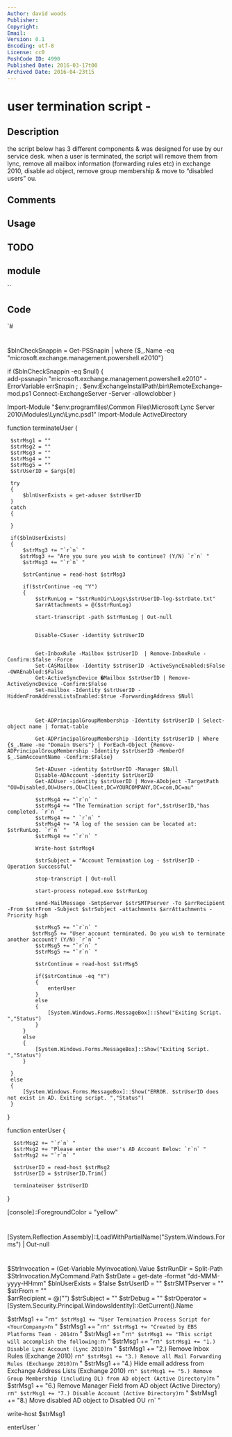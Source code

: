 ```yaml
---
Author: david woods
Publisher: 
Copyright: 
Email: 
Version: 0.1
Encoding: utf-8
License: cc0
PoshCode ID: 4990
Published Date: 2016-03-17t00
Archived Date: 2016-04-23t15
---
```


# user termination script - 

## Description

the script below has 3 different components & was designed for use by our service desk. when a user is terminated, the script will remove them from lync, remove all mailbox information (forwarding rules etc) in exchange 2010, disable ad object, remove group membership & move to “disabled users” ou.

## Comments



## Usage



## TODO



## module

``

## Code

`#
 #
 $blnCheckSnappin = Get-PSSnapin | where {$_.Name -eq "microsoft.exchange.management.powershell.e2010"}
 
 if ($blnCheckSnappin -eq $null)
 {    
     add-pssnapin "microsoft.exchange.management.powershell.e2010" -ErrorVariable errSnapin ;
     . $env:ExchangeInstallPath\bin\RemoteExchange-mod.ps1
     Connect-ExchangeServer -Server <YourExchangeServer> -allowclobber
 }
     
 Import-Module "$env:programfiles\Common Files\Microsoft Lync Server 2010\Modules\Lync\Lync.psd1"
 Import-Module ActiveDirectory
 
 function terminateUser 
 {   
 
     $strMsg1 = ""
     $strMsg2 = ""
     $strMsg3 = ""
     $strMsg4 = ""
     $strMsg5 = ""
     $strUserID = $args[0]
     
     try
     {
         $blnUserExists = get-aduser $strUserID
     }
     catch
     {
 
     }    
 
     if($blnUserExists)
     {
         $strMsg3 += "`r`n` "
     	$strMsg3 += "Are you sure you wish to continue? (Y/N) `r`n` "        
         $strMsg3 += "`r`n` "
 
         $strContinue = read-host $strMsg3
         
         if($strContinue -eq "Y")
         {   			
             $strRunLog = "$strRunDir\Logs\$strUserID-log-$strDate.txt"
             $arrAttachments = @($strRunLog)
             
             start-transcript -path $strRunLog | Out-null
 
                         
             Disable-CSuser -identity $strUserID 
              
 
             Get-InboxRule -Mailbox $strUserID  | Remove-InboxRule -Confirm:$false -Force        
             Set-CASMailbox -Identity $strUserID -ActiveSyncEnabled:$False -OWAEnabled:$False
             Get-ActiveSyncDevice �Mailbox $strUserID | Remove-ActiveSyncDevice -Confirm:$False          
             Set-mailbox -Identity $strUserID -HiddenFromAddressListsEnabled:$true -ForwardingAddress $Null
             
                     
             
             Get-ADPrincipalGroupMembership -Identity $strUserID | Select-object name | format-table
                                      
             Get-ADPrincipalGroupMembership -Identity $strUserID | Where {$_.Name -ne "Domain Users"} | ForEach-Object {Remove-ADPrincipalGroupMembership -Identity $strUserID -MemberOf $_.SamAccountName -Confirm:$False}
             
             Set-ADuser -identity $strUserID -Manager $Null
             Disable-ADAccount -identity $strUserID 
             Get-ADUser -identity $strUserID | Move-ADobject -TargetPath "OU=Disabled,OU=Users,OU=Client,DC=YOURCOMPANY,DC=com,DC=au"                                
             
             $strMsg4 += "`r`n` "    		
             $strMsg4 += "The Termination script for",$strUserID,"has completed. `r`n` "
             $strMsg4 += " `r`n` "
             $strMsg4 += "A log of the session can be located at: $strRunLog. `r`n` "
             $strMsg4 += "`r`n` "    		
             
             Write-host $strMsg4                                                     
             
             $strSubject = "Account Termination Log - $strUserID - Operation Successful"                                             
                         
             stop-transcript | Out-null
             
             start-process notepad.exe $strRunLog
                         
             send-MailMessage -SmtpServer $strSMTPserver -To $arrRecipient -From $strFrom -Subject $strSubject -attachments $arrAttachments -Priority high 
             
             $strMsg5 += "`r`n` "
         	$strMsg5 += "User account terminated. Do you wish to terminate another account? (Y/N) `r`n` "
             $strMsg5 += "`r`n` "
             $strMsg5 += "`r`n` "
 
             $strContinue = read-host $strMsg5
             
             if($strContinue -eq "Y")
             {
                 enterUser
             }
             else
             {
                 [System.Windows.Forms.MessageBox]::Show("Exiting Script. ","Status")    
             }                
         }
         else
         {
             [System.Windows.Forms.MessageBox]::Show("Exiting Script. ","Status")  
         }        
 
     }
     else
     {
         [System.Windows.Forms.MessageBox]::Show("ERROR. $strUserID does not exist in AD. Exiting script. ","Status")  
     }
  }    
  
  function enterUser
  {
  
      $strMsg2 += "`r`n` "
      $strMsg2 += "Please enter the user's AD Account Below: `r`n` "
      $strMsg2 += "`r`n` "
      
      $strUserID = read-host $strMsg2
      $strUserID = $strUserID.Trim()
 
      terminateUser $strUserID
  }        
 
 [console]::ForegroundColor = "yellow"
 
 #
 #
 #
 
 [System.Reflection.Assembly]::LoadWithPartialName("System.Windows.Forms") | Out-null
 
 #
 #
 
 $StrInvocation = (Get-Variable MyInvocation).Value
 $strRunDir = Split-Path $StrInvocation.MyCommand.Path
 $strDate = get-date -format "dd-MMM-yyyy-HHmm"
 $blnUserExists = $false
 $strUserID = ""
 $strSMTPserver = "<YourMailServer>"  
 $strFrom = "<YourAddress>"    
 $arrRecipient = @("<YourRecipients>")
 $strSubject = ""
 $strDebug = ""
 $strOperator = [System.Security.Principal.WindowsIdentity]::GetCurrent().Name
 
 $strMsg1 += "`r`n` "
 $strMsg1 += "User Termination Process Script for <YourCompany> `r`n` "
 $strMsg1 += "`r`n` "
 $strMsg1 += "Created by EBS Platforms Team - 2014 `r`n` "
 $strMsg1 += "`r`n` "
 $strMsg1 += "This script will accomplish the following: `r`n` "
 $strMsg1 += "`r`n` "
 $strMsg1 += "1.) Disable Lync Account (Lync 2010) `r`n` "
 $strMsg1 += "2.) Remove Inbox Rules (Exchange 2010) `r`n` "
 $strMsg1 += "3.) Remove all Mail Forwarding Rules (Exchange 2010) `r`n` "
 $strMsg1 += "4.) Hide email address from Exchange Address Lists (Exchange 2010) `r`n` "
 $strMsg1 += "5.) Remove Group Membership (including DL) from AD object (Active Directory) `r`n` "
 $strMsg1 += "6.) Remove Manager Field from AD object (Active Directory) `r`n` "
 $strMsg1 += "7.) Disable Account (Active Directory) `r`n` "
 $strMsg1 += "8.) Move disabled AD object to Disabled OU `r`n` "
 
 write-host $strMsg1
 
 enterUser
`

